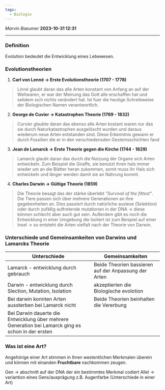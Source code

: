 ```yaml
---
tags:
  - Biologie
---
```

*Marvin Baeumer* **2023-10-31 12:31**

---
### Definition
Evolution bedeutet die Entwicklung eines Lebewesen.
### Evolutionstheorien
1. **Carl von Lenné $\rightarrow$ Erste Evolutionstheorie (1707 - 1778)**
> Linné glaubt daran das alle Arten konstant von Anfang an auf der Weltwaren, er war der Meinung das Gott alle erschaffen hat und seitdem sich nichts verändert hat. Ist fuer die heutige Schreibweise der Biologischen Namen verantwortlich.
2. **George de Cuvier $\rightarrow$ Katastrophen Theorie (1769 - 1832)**
> Curvier glaubte daran das ebenso alle Arten kostant waren nur das sie durch Naturkatastrophen ausgelöscht wurden und daraus wiederum neue Arten entstanden sind. Diese Erkenntnis gewann er durch Fossilien die er in den verschiedensden Gesteinsschichten fand
3. **Jean de Lamarck $\rightarrow$ Erste Theorie gegen die Kirche (1744 - 1829)**
> Lamarck glaubt daran das durch die Nutzung der Organe sich Arten entwickeln.
Zum Beispiel die Giraffe, sie benutzt ihren hals immer wieder um an die Blätter heran zukommen, somit muss ihr Hals sich entwickeln und länger werden damit sie an Nahrung kommt.
4. **Charles Darwin $\rightarrow$ Gültige Theorie (1859)**
> Die Theorie besagt das der stärke überlebt *"Survival of the fittest"*. Die Tiere passen sich über mehrere Generationen an ihre gegebenheiten an. Dies passiert durch natürliche auslese *(Selektion)* oder durch zufällig auftretende mutationen in der DNA $\rightarrow$ diese können schlecht aber auch gut sein. Außerdem gibt es noch die Entwicklung in einer Umgebung die Isoliert ist zum Beispiel auf einer Insel $\rightarrow$ so entsteht die Arten vielfalt nach der Theorie von Darwin.
### **Unterschiede und Gemeinsamkeiten von Darwins und Lamarcks Theorie**
|Unterschiede|Gemeinsamkeiten|
|------------|---------------|
|Lamarck - entwicklung durch gebrauch|Beide Theorien bassieren auf der Anpassung der Arten|
|Darwin - entwicklung durch Slection, Mutation, Isolation|akzeptierten die Biologische evolotion|
|Bei darwin konnten Arten aussterben bei Lamarck nicht|Beide Theorien beinhalten die Vererbung|
|Bei Darwin dauerte die Entwicklung über mehrere Generation bei Lamarck ging es schon in der ersten||
### **Was ist eine Art?**

Angehörige einer Art stimmen in Ihren westentlichen Merkmalen überein und können mit einanden **Fruchtbare** nachkommen zeugen. 

Gen $\rightarrow$ abschnitt auf der DNA der ein bestimmtes Merkmal codiert
Allel $\rightarrow$ variantion eines Gens/ausprägung z.B. Augenfarbe (Unterschiede in einer Art)